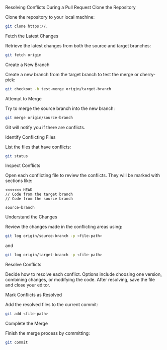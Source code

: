 Resolving Conflicts During a Pull Request
Clone the Repository

Clone the repository to your local machine:

```bash
git clone https://.
```

Fetch the Latest Changes

Retrieve the latest changes from both the source and target branches:

```bash
git fetch origin
```

Create a New Branch

Create a new branch from the target branch to test the merge or cherry-pick:

```bash
git checkout -b test-merge origin/target-branch
```

Attempt to Merge

Try to merge the source branch into the new branch:

```bash
git merge origin/source-branch
```

Git will notify you if there are conflicts.

Identify Conflicting Files

List the files that have conflicts:

```bash
git status
```

Inspect Conflicts

Open each conflicting file to review the conflicts. They will be marked with sections like:

```plaintext
<<<<<<< HEAD
// Code from the target branch
// Code from the source branch

source-branch
```

Understand the Changes

Review the changes made in the conflicting areas using:

```bash
git log origin/source-branch -p <file-path>
```

and

```bash
git log origin/target-branch -p <file-path>
```

Resolve Conflicts

Decide how to resolve each conflict. Options include choosing one version, combining changes, or modifying the code. After resolving, save the file and close your editor.

Mark Conflicts as Resolved

Add the resolved files to the current commit:

```bash
git add <file-path>
```

Complete the Merge

Finish the merge process by committing:

```bash
git commit
```

